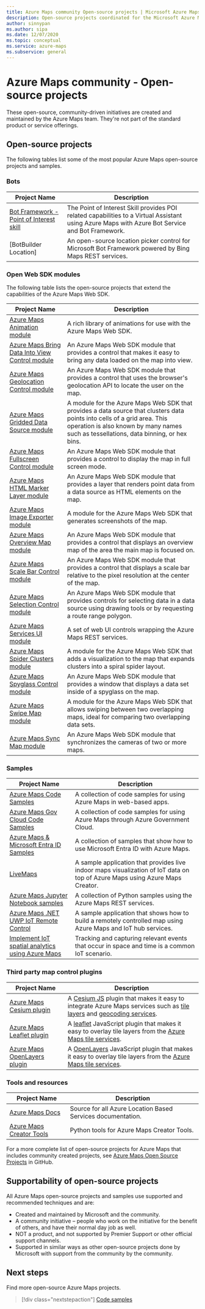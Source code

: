 ```yaml
---
title: Azure Maps community Open-source projects | Microsoft Azure Maps
description: Open-source projects coordinated for the Microsoft Azure Maps platform.
author: sinnypan
ms.author: sipa
ms.date: 12/07/2020
ms.topic: conceptual
ms.service: azure-maps
ms.subservice: general
---
```


# Azure Maps community - Open-source projects

These open-source, community-driven initiatives are created and maintained by the Azure Maps team. They're not part of the standard product or service offerings.

## Open-source projects

The following tables list some of the most popular Azure Maps open-source projects and samples.

### Bots

| Project Name                   | Description |
|--------------------------------|-------------|
| [Bot Framework - Point of Interest skill] | The Point of Interest Skill provides POI related capabilities to a Virtual Assistant using Azure Maps with Azure Bot Service and Bot Framework. |
| [BotBuilder Location] | An open-source location picker control for Microsoft Bot Framework powered by Bing Maps REST services. |

### Open Web SDK modules

The following table lists the open-source projects that extend the capabilities of the Azure Maps Web SDK.

| Project Name                   | Description |
|--------------------------------|-------------|
| [Azure Maps Animation module] | A rich library of animations for use with the Azure Maps Web SDK. |
| [Azure Maps Bring Data Into View Control module] | An Azure Maps Web SDK module that provides a control that makes it easy to bring any data loaded on the map into view. |
| [Azure Maps Geolocation Control module] | An Azure Maps Web SDK module that provides a control that uses the browser's geolocation API to locate the user on the map. |
| [Azure Maps Gridded Data Source module] | A module for the Azure Maps Web SDK that provides a data source that clusters data points into cells of a grid area. This operation is also known by many names such as tessellations, data binning, or hex bins.  |
| [Azure Maps Fullscreen Control module] | An Azure Maps Web SDK module that provides a control to display the map in full screen mode. |
| [Azure Maps HTML Marker Layer module] | An Azure Maps Web SDK module that provides a layer that renders point data from a data source as HTML elements on the map. |
| [Azure Maps Image Exporter module] | A module for the Azure Maps Web SDK that generates screenshots of the map. |
| [Azure Maps Overview Map module] | An Azure Maps Web SDK module that provides a control that displays an overview map of the area the main map is focused on. |
| [Azure Maps Scale Bar Control module] | An Azure Maps Web SDK module that provides a control that displays a scale bar relative to the pixel resolution at the center of the map. |
| [Azure Maps Selection Control module] | An Azure Maps Web SDK module that provides controls for selecting data in a data source using drawing tools or by requesting a route range polygon. |
| [Azure Maps Services UI module] | A set of web UI controls wrapping the Azure Maps REST services. |
| [Azure Maps Spider Clusters module] | A module for the Azure Maps Web SDK that adds a visualization to the map that expands clusters into a spiral spider layout. |
| [Azure Maps Spyglass Control module] | An Azure Maps Web SDK module that provides a window that displays a data set inside of a spyglass on the map.  |
| [Azure Maps Swipe Map module] | A module for the Azure Maps Web SDK that allows swiping between two overlapping maps, ideal for comparing two overlapping data sets. |
| [Azure Maps Sync Map module] | An Azure Maps Web SDK module that synchronizes the cameras of two or more maps. |

### Samples

| Project Name                   | Description |
|--------------------------------|-------------|
| [Azure Maps Code Samples] | A collection of code samples for using Azure Maps in web-based apps. |
| [Azure Maps Gov Cloud Code Samples] | A collection of code samples for using Azure Maps through Azure Government Cloud. |
| [Azure Maps & Microsoft Entra ID Samples] | A collection of samples that show how to use Microsoft Entra ID with Azure Maps. |
| [LiveMaps] | A sample application that provides live indoor maps visualization of IoT data on top of Azure Maps using Azure Maps Creator. |
| [Azure Maps Jupyter Notebook samples] | A collection of Python samples using the Azure Maps REST services. |
| [Azure Maps .NET UWP IoT Remote Control] | A sample application that shows how to build a remotely controlled map using Azure Maps and IoT hub services. |
| [Implement IoT spatial analytics using Azure Maps] | Tracking and capturing relevant events that occur in space and time is a common IoT scenario. |

<a name="third-part-map-control-plugins"></a>

### Third party map control plugins

| Project Name                   | Description |
|--------------------------------|-------------|
| [Azure Maps Cesium plugin]     | A [Cesium JS] plugin that makes it easy to integrate Azure Maps services such as [tile layers] and [geocoding services]. |
| [Azure Maps Leaflet plugin]    | A [leaflet] JavaScript plugin that makes it easy to overlay tile layers from the [Azure Maps tile services]. |
| [Azure Maps OpenLayers plugin] | A [OpenLayers] JavaScript plugin that makes it easy to overlay tile layers from the [Azure Maps tile services]. |

### Tools and resources

| Project Name               | Description                                                 |
|----------------------------|-------------------------------------------------------------|
| [Azure Maps Docs]          | Source for all Azure Location Based Services documentation. |
| [Azure Maps Creator Tools] | Python tools for Azure Maps Creator Tools.                  |

For a more complete list of open-source projects for Azure Maps that includes community created projects, see [Azure Maps Open Source Projects] in GitHub.

## Supportability of open-source projects

All Azure Maps open-source projects and samples use supported and recommended techniques and are:

- Created and maintained by Microsoft and the community.
- A community initiative – people who work on the initiative for the benefit of others, and have their normal day job as well.
- NOT a product, and not supported by Premier Support or other official support channels.
- Supported in similar ways as other open-source projects done by Microsoft with support from the community by the community.

## Next steps

Find more open-source Azure Maps projects.

> [!div class="nextstepaction"]
> [Code samples]

[Azure Maps & Microsoft Entra ID Samples]: https://github.com/Azure-Samples/Azure-Maps-AzureAD-Samples
[Azure Maps .NET UWP IoT Remote Control]: https://github.com/Azure-Samples/azure-maps-dotnet-webgl-uwp-iot-remote-control
[Azure Maps Animation module]: https://github.com/Azure-Samples/azure-maps-animations
[Azure Maps Bring Data Into View Control module]: https://github.com/Azure-Samples/azure-maps-bring-data-into-view-control
[Azure Maps Cesium plugin]: https://github.com/azure-samples/azure-maps-cesium
[Azure Maps Code Samples]: https://github.com/Azure-Samples/AzureMapsCodeSamples
[Azure Maps Creator Tools]: https://github.com/Azure-Samples/AzureMapsCreator
[Azure Maps Docs]: https://github.com/MicrosoftDocs/azure-docs/tree/master/articles/azure-maps
[Azure Maps Fullscreen Control module]: https://github.com/Azure-Samples/azure-maps-fullscreen-control
[Azure Maps Geolocation Control module]: https://github.com/Azure-Samples/azure-maps-geolocation-control
[Azure Maps Gov Cloud Code Samples]: https://github.com/Azure-Samples/AzureMapsCodeSamples
[Azure Maps Gridded Data Source module]: https://github.com/Azure-Samples/azure-maps-gridded-data-source
[Azure Maps HTML Marker Layer module]: https://github.com/Azure-Samples/azure-maps-html-marker-layer
[Azure Maps Image Exporter module]: https://github.com/Azure-Samples/azure-maps-image-exporter
[Azure Maps Jupyter Notebook samples]: https://github.com/Azure-Samples/Azure-Maps-Jupyter-Notebook
[Azure Maps Leaflet plugin]: https://github.com/azure-samples/azure-maps-leaflet
[Azure Maps OpenLayers plugin]: https://github.com/azure-samples/azure-maps-openlayers
[Azure Maps Open Source Projects]: https://github.com/Microsoft/Maps/blob/master/AzureMaps.md
[Azure Maps Overview Map module]: https://github.com/Azure-Samples/azure-maps-overview-map
[Azure Maps Scale Bar Control module]: https://github.com/Azure-Samples/azure-maps-scale-bar-control
[Azure Maps Selection Control module]: https://github.com/Azure-Samples/azure-maps-selection-control
[Azure Maps Services UI module]: https://github.com/Azure-Samples/azure-maps-services-ui
[Azure Maps Spider Clusters module]: https://github.com/Azure-Samples/azure-maps-spider-clusters
[Azure Maps Spyglass Control module]: https://github.com/Azure-Samples/azure-maps-spyglass-control
[Azure Maps Swipe Map module]: https://github.com/Azure-Samples/azure-maps-swipe-map
[Azure Maps Sync Map module]: https://github.com/Azure-Samples/azure-maps-sync-maps
[Azure Maps tile services]: /rest/api/maps/render/get-map-tile
[Bot Framework - Point of Interest skill]: https://github.com/microsoft/botframework-solutions/tree/488093ac2fddf16096171f6a926315aa45e199e7/skills/csharp/pointofinterestskill
[Cesium JS]: https://cesium.com/cesiumjs/
[Code samples]: /samples/browse/?products=azure-maps
[geocoding services]: /rest/api/maps/search?view=rest-maps-1.0&preserve-view=true
[Implement IoT spatial analytics using Azure Maps]: https://github.com/Azure-Samples/iothub-to-azure-maps-geofencing
[leaflet]: https://leafletjs.com
[LiveMaps]: https://github.com/Azure-Samples/LiveMaps
[OpenLayers]: https://www.openlayers.org/
[tile layers]: /rest/api/maps/render/get-map-tile
